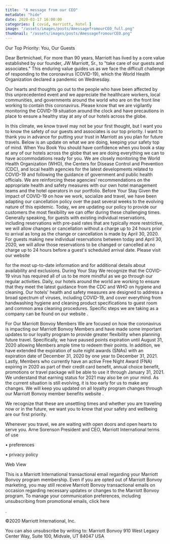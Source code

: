 ```yaml
---
title:  "A message from our CEO"
metadate: "hide"
date: 2020-03-17 16:00:00
categories: [ covid, marriott, hotel ]
image: "/assets/images/posts/AmessagefromourCEO_full.png"
thumbnail: "/assets/images/posts/AmessagefromourCEO.png"
---
```

Our Top Priority: You, Our Guests
  


Dear Bertmichael,
For more than 90 years, Marriott has lived by a core value established by
our founder, JW Marriott, Sr., to "take care of our guests and associates."
This enduring value guides us as we face the difficult challenge of
responding to the coronavirus (COVID-19), which the World Health
Organization declared a pandemic on Wednesday.

Our hearts and thoughts go out to the people who have been affected by this
unprecedented event and we appreciate the healthcare workers, local
communities, and governments around the world who are on the front line
working to contain this coronavirus. Please know that we are vigilantly
monitoring the COVID-19 situation around the clock and have precautions in
place to ensure a healthy stay at any of our hotels across the globe.

In this climate, we know travel may not be your first thought, but I want
you to know the safety of our guests and associates is our top priority. I
want to thank you in advance for putting your trust in Marriott as you plan
for future travels. Below is an update on what we are doing, keeping your
safety top of mind.
When You Book
You should have confidence when you book a stay at any of our hotels across
the globe that we are doing everything we can to have accommodations ready
for you. We are closely monitoring the World Health Organization (WHO), the
Centers for Disease Control and Prevention (CDC), and local health agencies
for the latest developments related to COVID-19 and following the guidance
of government and public health officials. We are reinforcing these
agencies' recommendations on the appropriate health and safety measures
with our own hotel management teams and the hotel operators in our
portfolio.
Before Your Stay
Given the impact of COVID-19 on how we work, socialize and travel, we have
been adapting our cancellation policy over the past several weeks to the
evolving nature of this epidemic. Today, we are updating our policy to
provide our customers the most flexibility we can offer during these
challenging times. Generally speaking, for guests with existing individual
reservations, including reservations with pre-paid rates that are typically
more restrictive, we will allow changes or cancellation without a charge up
to 24 hours prior to arrival as long as the change or cancellation is made
by April 30, 2020. For guests making new individual reservations between
today and April 30, 2020, we will allow those reservations to be changed or
cancelled at no charge up to 24 hours before a guest's scheduled arrival
date. Please visit our website

for the most up-to-date information and for additional details about
availability and exclusions.
During Your Stay
We recognize that the COVID-19 virus has required all of us to be more
mindful as we go through our regular activities. Daily, our hotels around
the world are working to ensure that they meet the latest guidance from the
CDC and WHO on hygiene and cleaning. Our hotels' health and safety measures
are designed to address a broad spectrum of viruses, including COVID-19,
and cover everything from handwashing hygiene and cleaning product
specifications to guest room and common area cleaning procedures. Specific
steps we are taking as a company can be found on our website
.

For Our Marriott Bonvoy Members
We are focused on how the coronavirus is impacting our Marriott Bonvoy
Members and have made some important updates to our loyalty program to
provide greater flexibility when planning future travel. Specifically, we
have paused points expiration until August 31, 2020 allowing Members ample
time to redeem their points. In addition, we have extended the expiration
of suite night awards (SNAs) with an expiration date of December 31, 2020
by one year to December 31, 2021. Lastly, Members who currently have an
active Free Night Award (FNA) expiring in 2020 as part of their credit card
benefit, annual choice benefit, promotions or travel package will be able
to use it through January 31, 2021. We understand that earning status for
2021 may also be on your mind. As the current situation is still evolving,
it is too early for us to make any changes. We will keep you updated on all
loyalty program changes through our Marriott Bonvoy member benefits website
.


We recognize that these are unsettling times and whether you are traveling
now or in the future, we want you to know that your safety and wellbeing
are our first priority.

Whenever you travel, we are waiting with open doors and open hearts to
serve you.
Arne Sorenson
President and CEO, Marriott International
terms of use

• preferences

• privacy policy

Web View

This is a Marriott International transactional email regarding your
Marriott Bonvoy program membership. Even if you are opted out of
Marriott Bonvoy marketing, you may still receive Marriott Bonvoy
transactional emails on occasion regarding necessary updates or changes to
the Marriott Bonvoy program. To manage your communication preferences,
including unsubscribing from promotional emails, click here

.

©2020 Marriott International, Inc.

You can also unsubscribe by writing to:
Marriott Bonvoy
910 West Legacy Center Way, Suite 100, Midvale, UT 84047 USA

